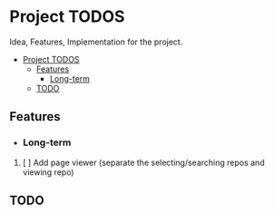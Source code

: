 # Project TODOS

Idea, Features, Implementation for the project.

<!--toc:start-->
- [Project TODOS](#project-todos)
  - [Features](#features)
    - [Long-term](#long-term)
  - [TODO](#todo)
<!--toc:end-->

## Features

 - ### Long-term
  1. [ ] Add page viewer (separate the selecting/searching repos and viewing repo)
## TODO
